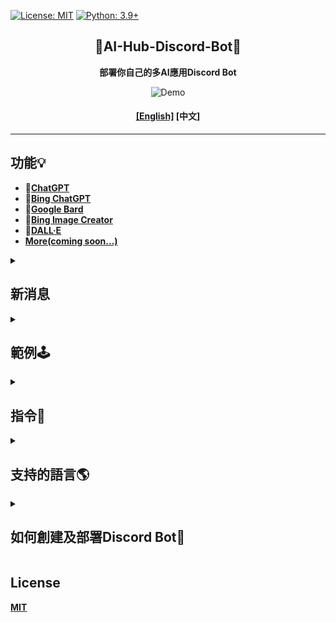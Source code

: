[![License: MIT](https://img.shields.io/badge/License-MIT-blue.svg)](https://opensource.org/licenses/MIT)
[![Python: 3.9+](https://img.shields.io/badge/python-3.9+-blue.svg)]()

<div align="center">

## 🤖AI-Hub-Discord-Bot🤖
**部署你自己的多AI應用Discord Bot**

<img src="https://user-images.githubusercontent.com/84280745/230615435-2c90c882-f34d-46e4-a140-8d0f69461bd1.gif" alt="Demo">

#### **[[English]](./README.md) [中文]**
</div>

---

## 功能💡
- **🤖[ChatGPT](https://github.com/acheong08/ChatGPT#v3-official-chat-api)**<br>
- **🤖[Bing ChatGPT](https://github.com/acheong08/EdgeGPT#chatbot)**<br>
- **🤖[Google Bard](https://github.com/acheong08/Bard)**<br>
- **🎨[Bing Image Creator](https://github.com/acheong08/EdgeGPT#image-generator)**<br>
- **🎨[DALL·E](https://platform.openai.com/docs/api-reference/images)**<br>
- **[More(coming soon...)](https://replicate.com/explore)**

<details>
  <summary>

## 新消息

  </summary>

**[2023/04/16 10:56]**
- **不小心提交了重要文件，因此刪除了所有提交歷史(79). . .**

**[2023/04/16]**
1. **指令**:
	- /gpt [ChatGPT]:
		* 新增 **`rollback`** 和 **`reset`**, 可以**退回**或**重置**對話
	- /img [Bing Image Creator]:
		* 新增 **`auth_cookies`**, 可以使用自己的cookies
	- /help [指令說明]
		* 更新說明

2. **代碼重構及優化**

</details>

<details>
  <summary>

## 範例🕹️
	  
  </summary>

- ### **🤖ChatGPT**
> ```
> /gpt
> ```
>> <img src="https://user-images.githubusercontent.com/84280745/230544952-6342c67b-e7d6-4fa6-85db-924ed5d4b0da.gif" alt="ChatGPT">

- ### **🤖Bing ChatGPT**
> 
> ```
> /gpt4
> ```
>><img src="https://user-images.githubusercontent.com/84280745/230545509-29f5cb29-9598-4884-b06f-bfcf0bb4d62e.gif" alt="Bing ChatGPT">

- ### **🎨Bing Image Creator**
> ```
> /img
> ```
>><img src="https://user-images.githubusercontent.com/84280745/230546595-5c16f4d7-338c-4793-960e-500981f360bc.gif" alt="Bing Image Creator">

</details>

<details>
  <summary>

## 指令🤖

  </summary>

```
[ChatGPT]:
	/gpt:
	   + <prompts [對話]>
	   
	   + <api_key [OpenAI的API Key]>
	   
	   + <role [系統, 用戶(預設), 助手]>
	   
	   + <model [gpt-3.5-turbo(預設), gpt-4, gpt-4-32k]> # GPT模型
	   
	   + <top_p [0.0~1.0, https://platform.openai.com/docs/api-reference/chat/create#chat/create-top_p]>
	   
	   + <temperature [0.0~2.0, https://platform.openai.com/docs/api-reference/chat/create#chat/create-temperature]>
	   
	   + <presence_penalty [-2.0 ~ 2.0, https://platform.openai.com/docs/api-reference/completions/create#completions/create-presence_penalty]>
	   
	   + <frequency_penalty [-2.0 ~ 2.0, https://platform.openai.com/docs/api-reference/completions/create#completions/create-frequency_penalty]>
	   
	   + <reply_count [Defaults: 1, https://platform.openai.com/docs/api-reference/completions/create#completions/create-n]>
	   
	   + <rollback> [退回n次對話]
	   
	   + <reset> [重置對話]
	   
	   + 更多功能敬請期待...

[Bing ChatGPT]:
	/gpt4:
	   + <prompts [對話]>
	   
	   + <style [創意, 平衡(預設), 精確]> # 對話風格

[Bard]:
	/bard:
	   + <prompts [對話]>
	   
	   + <token [SESSION("__Secure-1PSID" cookie, https://github.com/acheong08/Bard#authentication)]>

[Bing Image Creator]:
	/img:
	   + <prompts [圖片描述]>
	   
	   + <width> # 指定圖片寬度
	   
	   + <height> # 指定圖片高度
	   
	   + <auth_cookies [_U cookie, https://github.com/acheong08/BingImageCreator#getting-authentication]>

[DALL·E]:
	/dall:
	   + <prompts [圖片描述]>
	   
	   + <api_key [OpenAI的API Key]>
	   
	   + <parameter [1~10, https://platform.openai.com/docs/api-reference/images/create#images/create-n]>
	   
	   + <size [256x256, 512x512, 1024x1024]>

[指令說明]:
	/help

More...
```

</details>
	
<details>
  <summary>

## 支持的語言🌎

  </summary>

- **中文**
- **English** (敬請期待...)

</details>

<details>
  <summary>

## 如何創建及部署Discord Bot🚀

  </summary>

- ### 雲端部署
	#### 1. [Railway (最後更新: 2023/04/16)](https://railway.app?referralCode=CCqlpO)
	**[免費計畫](https://docs.railway.app/reference/plans#starter-plan):** 每月提供5.00美元的使用額度、500小時的運行時間(至少20天左右)、512MB的記憶體空間、2顆vCPU和1GB的儲存空間。
	> [![部署至Railway](https://railway.app/button.svg)](https://railway.app/template/9XWCtT?referralCode=CCqlpO)

- ### 本地部署
	#### 1. 拉取此儲存庫
	> ```bash
	> git clone https://github.com/Lin-Rexter/AI_Hub_Discord-Bot.git
	> ```

	#### 2. [設置環境變數](https://github.com/Lin-Rexter/AI_Hub_Discord-Bot/blob/582b427e0e58e4848fab4bf5233fca6936fc18ea/.env)
	> **重新命名 .env.example 檔案為 .env**
	> ```env
	> # Discord:
	> # Discord Bot token # https://discord.com/developers/applications
	> DISCORD_TOKEN = ""
	> # Discord Administrator ID(當使用指令發生例外錯誤時，tag管理者)
	> DISCORD_ADMIN_ID = ""
	>
	> # ChatGPT(官方)、 DALL·E:
	> # [ChatGPT,DALL·E 授權](OpenAI API key) # https://platform.openai.com/account/api-keys
	> OPENAI_API_KEY = ""
	> # 預設 ChatGPT 模型(gpt-3.5-turbo, gpt-4, gpt-4-32k)
	> CHATGPT_MODEL = "gpt-3.5-turbo"
	>
	> # Bing ChatGPT:
	> # 預設 Bing ChatGPT 對話風格(創意, 平衡, 精確)
	> RESPONSE_STYLE = "balanced"
	>
	> # Bing Image Creator:
	> # Bing Image Creator 授權(_U cookie) # https://github.com/acheong08/BingImageCreator#getting-authentication
	> # 如果有設置cookies.json則可以不用設置，設置部分請查看步驟3
	> AUTH_COOKIE = ""
	>
	> # Google Bard:
	> # Google Bard 授權[SESSION("__Secure-1PSID" cookie)] # https://github.com/acheong08/Bard#authentication
	> BARD_TOKEN = ""
	>
	> ### "OPENAI_API_KEY", "AUTH_COOKIE", "BARD_TOKEN", "CHATGPT_MODEL", "RESPONSE_STYLE": 將會首先使用從指令返回的設置
	> ```

	#### 3. [Bing ChatGPT 授權](https://github.com/acheong08/EdgeGPT#getting-authentication-required)
	> 1. **重新命名** **cookies.example.json** 檔案為 **cookies.json**
	> 2. **將cookies貼到[cookies.json](https://github.com/Lin-Rexter/AI_Hub_Discord-Bot/blob/0c34825b1a26bb47f56c4114cf6947aa53e03719/cookies.json)**

	#### 4. [使用Poetry運行](https://python-poetry.org/docs/#installation)
	> **4-1. 編輯 [poetry 設定檔](https://python-poetry.org/docs/cli/#config)**
	>> 如果你偏好將虛擬空間配置在專案目錄底下
	> ```bash
	> poetry config virtualenvs.in-project true
	> ```

	> **4-2. [安裝套件及依賴](https://python-poetry.org/docs/cli/#install)**
	> ```bash
	> poetry install
	> ```

	> **4-3. [啟用虛擬環境](https://python-poetry.org/docs/cli/#shell)**
	> * 使用 **預設** Python 版本
	> ```bash
	> poetry shell
	> ```
	>
	> * 如果你想 **[指定 Python 版本](https://python-poetry.org/docs/managing-environments/#switching-between-environments)**
	> ```bash
	> poetry env use 3.9
	> ```

	> **4-4. 運行Discord Bot**
	> * 如果上一個步驟有使用 `poetry shell`
	> ```bash
	> python ./bot.py
	> ```
	>
	> * 如果上一個步驟 **沒有使用** `poetry shell`
	> ```bash
	> poetry run python ./bot.py
	> ```

</details>

## License
**[MIT](https://github.com/Lin-Rexter/AI_Hub_Discord-Bot/blob/1902f8e112c3e682ab041c39864d8bb8c7f78a24/LICENSE)**